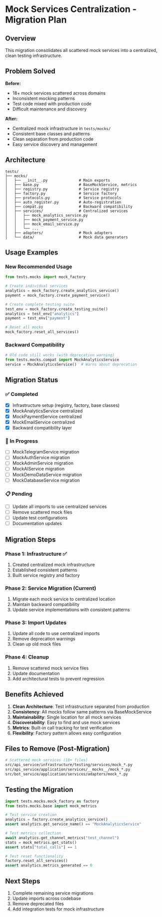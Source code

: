 # Mock Services Centralization - Migration Plan

## Overview

This migration consolidates all scattered mock services into a centralized, clean testing infrastructure.

## Problem Solved

**Before:**
- 18+ mock services scattered across domains
- Inconsistent mocking patterns
- Test code mixed with production code
- Difficult maintenance and discovery

**After:**
- Centralized mock infrastructure in `tests/mocks/`
- Consistent base classes and patterns
- Clean separation from production code
- Easy service discovery and management

## Architecture

```
tests/
├── mocks/
│   ├── __init__.py              # Main exports
│   ├── base.py                  # BaseMockService, metrics
│   ├── registry.py              # Service registry
│   ├── factory.py               # Service factory
│   ├── protocols.py             # Service protocols
│   ├── auto_register.py         # Auto-registration
│   ├── compat.py                # Backward compatibility
│   ├── services/                # Centralized services
│   │   ├── mock_analytics_service.py
│   │   ├── mock_payment_service.py
│   │   ├── mock_email_service.py
│   │   └── ...
│   ├── adapters/                # Mock adapters
│   └── data/                    # Mock data generators
```

## Usage Examples

### New Recommended Usage

```python
from tests.mocks import mock_factory

# Create individual services
analytics = mock_factory.create_analytics_service()
payment = mock_factory.create_payment_service()

# Create complete testing suite
test_env = mock_factory.create_testing_suite()
analytics = test_env["analytics"]
payment = test_env["payment"]

# Reset all mocks
mock_factory.reset_all_services()
```

### Backward Compatibility

```python
# Old code still works (with deprecation warning)
from tests.mocks.compat import MockAnalyticsService
service = MockAnalyticsService()  # Warns about deprecation
```

## Migration Status

### ✅ Completed
- [x] Infrastructure setup (registry, factory, base classes)
- [x] MockAnalyticsService centralized
- [x] MockPaymentService centralized  
- [x] MockEmailService centralized
- [x] Backward compatibility layer

### 🔄 In Progress
- [ ] MockTelegramService migration
- [ ] MockAuthService migration
- [ ] MockAdminService migration
- [ ] MockAIService migration
- [ ] MockDemoDataService migration
- [ ] MockDatabaseService migration

### 📋 Pending
- [ ] Update all imports to use centralized services
- [ ] Remove scattered mock files
- [ ] Update test configurations
- [ ] Documentation updates

## Migration Steps

### Phase 1: Infrastructure ✅
1. Created centralized mock infrastructure
2. Established consistent patterns
3. Built service registry and factory

### Phase 2: Service Migration (Current)
1. Migrate each mock service to centralized location
2. Maintain backward compatibility
3. Update service implementations with consistent patterns

### Phase 3: Import Updates
1. Update all code to use centralized imports
2. Remove deprecation warnings
3. Clean up old mock files

### Phase 4: Cleanup
1. Remove scattered mock service files
2. Update documentation
3. Add architectural tests to prevent regression

## Benefits Achieved

1. **Clean Architecture**: Test infrastructure separated from production
2. **Consistency**: All mocks follow same patterns via BaseMockService
3. **Maintainability**: Single location for all mock services
4. **Discoverability**: Easy to find and use mock services
5. **Metrics**: Built-in call tracking for test verification
6. **Flexibility**: Factory pattern allows easy configuration

## Files to Remove (Post-Migration)

```bash
# Scattered mock services (18+ files)
src/api_service/infrastructure/testing/services/mock_*.py
src/api_service/application/services/__mocks__/mock_*.py
src/bot_service/application/services/adapters/mock_*.py
```

## Testing the Migration

```python
import tests.mocks.mock_factory as factory
from tests.mocks.base import mock_metrics

# Test service creation
analytics = factory.create_analytics_service()
assert analytics.get_service_name() == "MockAnalyticsService"

# Test metrics collection
await analytics.get_channel_metrics("test_channel")
stats = mock_metrics.get_stats()
assert stats["total_calls"] == 1

# Test reset functionality
factory.reset_all_services()
assert analytics.metrics_generated == 0
```

## Next Steps

1. Complete remaining service migrations
2. Update imports across codebase  
3. Remove deprecated files
4. Add integration tests for mock infrastructure